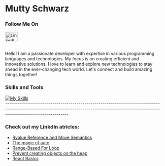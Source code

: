  # Mutty Schwarz
  ### Follow Me On
  <div>
    <a href="https://linkedin.com/in/mutty-schwarz" rel="nofollow">
      <img src="https://raw.githubusercontent.com/rahuldkjain/github-profile-readme-generator/master/src/images/icons/Social/linked-in-alt.svg" alt="LinkedIn" height="30" width="40">
    </a>
  </div>
<br>

  <p>Hello! I am a passionate developer with expertise in various programming languages and technologies. My focus is on creating efficient and innovative solutions. I love to learn and explore new technologies to stay ahead in the ever-changing tech world. Let's connect and build amazing things together!</p>

  ### Skills and Tools
  <div class="skills-icons">
    <a href="https://skillicons.dev/icons?i=linux,c,cpp,java,spring,py,github,js,react,express,nodejs,mongodb,html,css&perline=14">
      <img src="https://skillicons.dev/icons?i=linux,c,cpp,java,spring,py,github,js,react,express,nodejs,mongodb,html,css&perline=14" alt="My Skills">
    </a>
  </div>
      -------------------------------------------------------------------------------------------------------------------------------------------------------------------------------------------- 

  
  ### Check out my LinkdIn atricles:

 - [Rvalue Reference and Move Semantics](https://www.linkedin.com/posts/mutty-schwarz_activity-7081608762087587840-4B9D?utm_source=share&utm_medium=member_desktop/)
 - [The magic of auto](https://www.linkedin.com/posts/mutty-schwarz_cpp11-cplusplus-auto-activity-7061224753650384896-2u9E?utm_source=share&utm_medium=member_desktop/)
 - [Range-Based For Loop](https://www.linkedin.com/posts/mutty-schwarz_activity-7076513252012138496-Qxy3?utm_source=share&utm_medium=member_desktop/)
 - [Prevent creating objects on the heap](https://www.linkedin.com/posts/mutty-schwarz_cpp-deleteoperator-activity-6900347265597157376-k9jZ?utm_source=share&utm_medium=member_desktop/)
 - [React Basics](https://www.linkedin.com/posts/mutty-schwarz_frontend-react-activity-7053318230131523585-qn1Z?utm_source=share&utm_medium=member_desktop/)

